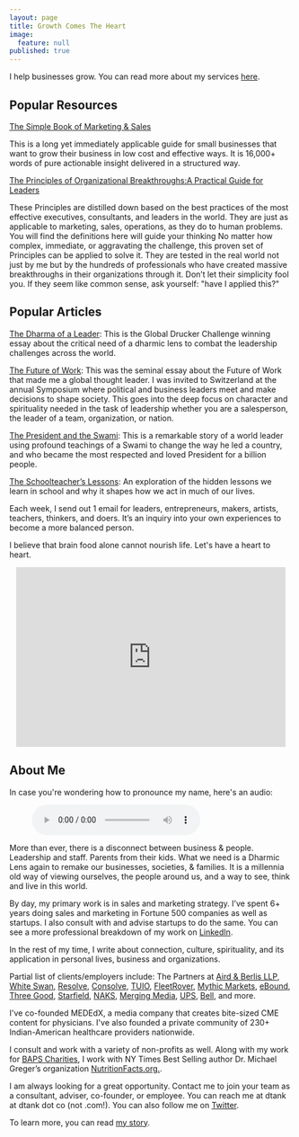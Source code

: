 ```yaml
---
layout: page
title: Growth Comes The Heart
image:
  feature: null
published: true
---
```


I help businesses grow. You can read more about my services [here](/services).


## Popular Resources

[The Simple Book of Marketing & Sales](/simple-book/)

This is a long yet immediately applicable guide for small businesses that want to grow their business in low cost and effective ways. It is 16,000+ words of pure actionable insight delivered in a structured way.

[The Principles of Organizational Breakthroughs:A Practical Guide for Leaders](https://www.slideshare.net/dpvtank/principles-of-breakthrough-a-practical-guide-for-leaders)

These Principles are distilled down based on the best practices of the most effective executives, consultants, and leaders in the world. They are just as applicable to marketing, sales, operations, as they do to human problems. You will find the definitions here will guide your thinking No matter how complex, immediate, or aggravating the challenge, this proven set of Principles can be applied to solve it. They are tested in the real world not just by me but by the hundreds of professionals who have created massive breakthroughs in their organizations through it. Don’t let their simplicity fool you. If they seem like common sense, ask yourself: "have I applied this?"

## Popular Articles

[The Dharma of a Leader](/the-dharma-of-a-leader): This is the Global Drucker Challenge winning essay about the critical need of a dharmic lens to combat the leadership challenges across the world.

[The Future of Work](/the-future-of-work): This was the seminal essay about the Future of Work that made me a global thought leader. I was invited to Switzerland at the annual Symposium where political and business leaders meet and make decisions to shape society. This goes into the deep focus on character and spirituality needed in the task of leadership whether you are a salesperson, the leader of a team, organization, or nation.

[The President and the Swami](/The-President-and-The-Swami): This is a remarkable story of a world leader using profound teachings of a Swami to change the way he led a country, and who became the most respected and loved President for a billion people.

[The Schoolteacher’s Lessons](/the-schoolteachers-lesson): An exploration of the hidden lessons we learn in school and why it shapes how we act in much of our lives.

Each week, I send out 1 email for leaders, entrepreneurs, makers, artists, teachers, thinkers, and doers. It’s an inquiry into your own experiences to become a more balanced person.

I believe that brain food alone cannot nourish life. Let's have a heart to heart.

<center><iframe src="https://dtank.substack.com/embed" width="480" height="320" frameborder="0" scrolling="no"></iframe></center>


## About Me

In case you're wondering how to pronounce my name, here's an audio:
<figure>
     <audio
        controls
        src="/assets/pronounciation.mp3">
            Your browser does not support the
            <code>audio</code> element.
    </audio>
</figure>

More than ever, there is a disconnect between business & people. Leadership and staff. Parents from their kids. What we need is a Dharmic Lens again to remake our businesses, societies, & families. It is a millennia old way of viewing ourselves, the people around us, and a way to see, think and live in this world.

By day, my primary work is in sales and marketing strategy. I’ve spent 6+ years doing sales and marketing in Fortune 500 companies as well as startups. I also consult with and advise startups to do the same. You can see a more professional breakdown of my work on [LinkedIn](https://www.linkedin.com/in/dtankco).

In the rest of my time, I write about connection, culture, spirituality, and its application in personal lives, business and organizations.

Partial list of clients/employers include: The Partners at [Aird & Berlis LLP](https://www.airdberlis.com/), [White Swan](https://www.whiteswan.io), [Resolve](https://www.resolvemedicalbills.com/), [Consolve](http://consolve.com), [TUIO](http://tuiopay.com), [FleetRover](http://fleetrover.com), [Mythic Markets](http://mythicmarkets.com), [eBound](http://eboundcanada.org), [Three Good](http://threegood.com), [Starfield](http://starfield.ca), [NAKS](http://naks.us), [Merging Media](http://mergingmedia.com), [UPS](http://ups.com), [Bell](http://bell.ca), and more.

I've co-founded MEDEdX, a media company that creates bite-sized CME content for physicians. I've also founded a private community of 230+ Indian-American healthcare providers nationwide.

I consult and work with a variety of non-profits as well. Along with my work for [BAPS Charities](https://bapscharities.org), I work with NY Times Best Selling author Dr. Michael Greger’s organization [NutritionFacts.org.](http://www.nutritionfacts.org).

I am always looking for a great opportunity. Contact me to join your team as a consultant, adviser, co-founder, or employee. You can reach me at dtank at dtank dot co (not .com!). You can also follow me on [Twitter](https://www.twitter.com/dtankco).

To learn more, you can read [my story](/about/).
